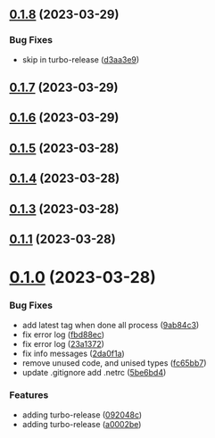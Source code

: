 ## [0.1.8](https://github.com/jucian0/turbo-version/compare/v0.1.7...v0.1.8) (2023-03-29)


### Bug Fixes

* skip in turbo-release ([d3aa3e9](https://github.com/jucian0/turbo-version/commit/d3aa3e9f6100fca9a75ea67257dbe66a0cb86f0c))



## [0.1.7](https://github.com/jucian0/turbo-version/compare/v0.1.6...v0.1.7) (2023-03-29)

## [0.1.6](https://github.com/jucian0/turbo-version/compare/v0.1.5...v0.1.6) (2023-03-29)

## [0.1.5](https://github.com/jucian0/turbo-version/compare/v0.1.4...v0.1.5) (2023-03-28)

## [0.1.4](https://github.com/jucian0/turbo-version/compare/v0.1.3...v0.1.4) (2023-03-28)

## [0.1.3](https://github.com/jucian0/turbo-version/compare/v0.1.2...v0.1.3) (2023-03-28)

## [0.1.1](https://github.com/jucian0/turbo-version/compare/v0.1.0...v0.1.1) (2023-03-28)

# [0.1.0](https://github.com/jucian0/turbo-version/compare/a0002be4c3d6769aa33e0a7af7e522b742f02c48...v0.1.0) (2023-03-28)

### Bug Fixes

- add latest tag when done all process ([9ab84c3](https://github.com/jucian0/turbo-version/commit/9ab84c30caad682677c4f2640f7838dcbe1c7886))
- fix error log ([fbd88ec](https://github.com/jucian0/turbo-version/commit/fbd88ecb58ba536f546fc3e9614c037572833ce6))
- fix error log ([23a1372](https://github.com/jucian0/turbo-version/commit/23a137210bebaf415df8ec8d8070dde69c8ac37e))
- fix info messages ([2da0f1a](https://github.com/jucian0/turbo-version/commit/2da0f1a9605cd8303c32f25bd761b4040270f3af))
- remove unused code, and unised types ([fc65bb7](https://github.com/jucian0/turbo-version/commit/fc65bb735613e4cc2d55e7dcbc4c3125fbceac55))
- update .gitignore add .netrc ([5be6bd4](https://github.com/jucian0/turbo-version/commit/5be6bd4cd50e5790dd289725ecacc43441fa0ac8))

### Features

- adding turbo-release ([092048c](https://github.com/jucian0/turbo-version/commit/092048c5cc0448248a61247eb302731231d2fd23))
- adding turbo-release ([a0002be](https://github.com/jucian0/turbo-version/commit/a0002be4c3d6769aa33e0a7af7e522b742f02c48))
